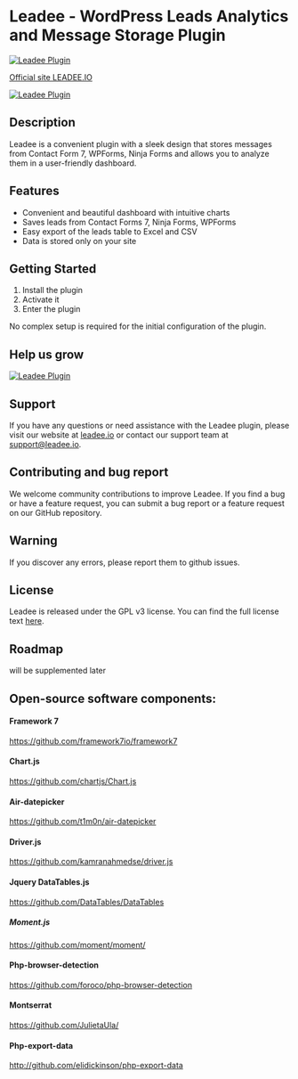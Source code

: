 # Leadee - WordPress Leads Analytics and Message Storage Plugin

[![Leadee Plugin](https://leadee.io/wp-content/uploads/for_github/leadee_logo.png)](https://leadee.io?utm_source=referral&utm_medium=github&utm_content=header_link)

[Official site LEADEE.IO](https://leadee.io?utm_source=referral&utm_medium=github&utm_content=header_link)


[![Leadee Plugin](https://leadee.io/wp-content/uploads/for_github/leadee_plugin.png)](https://leadee.io?utm_source=referral&utm_medium=github&utm_content=header_link)

## Description

Leadee is a convenient plugin with a sleek design that stores messages from Contact Form 7, WPForms, Ninja Forms and allows you to analyze them in a user-friendly dashboard.

## Features

- Convenient and beautiful dashboard with intuitive charts
- Saves leads from Contact Forms 7, Ninja Forms, WPForms
- Easy export of the leads table to Excel and CSV
- Data is stored only on your site

## Getting Started

1. Install the plugin
2. Activate it
3. Enter the plugin

No complex setup is required for the initial configuration of the plugin.

## Help us grow

[![Leadee Plugin](https://leadee.io/wp-content/uploads/for_github/leadee_kofi_donate.png)](https://donate.leadee.io)

## Support

If you have any questions or need assistance with the Leadee plugin, please visit our website at [leadee.io](https://leadee.io?utm_source=referral&utm_medium=github&utm_content=support_link) or contact our support team at support@leadee.io.

## Contributing and bug report

We welcome community contributions to improve Leadee. If you find a bug or have a feature request, you can submit a bug
report or a feature request on our GitHub repository.

## Warning

If you discover any errors, please report them to github issues.
## License

Leadee is released under the GPL v3 license. You can find the full license text [here](https://www.gnu.org/licenses/gpl-3.0.html).

## Roadmap
will be supplemented later

## Open-source software components:

#### Framework 7
https://github.com/framework7io/framework7

#### Chart.js
https://github.com/chartjs/Chart.js

#### Air-datepicker
https://github.com/t1m0n/air-datepicker

#### Driver.js
https://github.com/kamranahmedse/driver.js

#### Jquery DataTables.js
https://github.com/DataTables/DataTables

##### Moment.js

https://github.com/moment/moment/

#### Php-browser-detection

https://github.com/foroco/php-browser-detection

#### Montserrat

https://github.com/JulietaUla/

#### Php-export-data

http://github.com/elidickinson/php-export-data